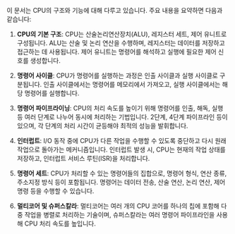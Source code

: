 이 문서는 CPU의 구조와 기능에 대해 다루고 있습니다. 주요 내용을 요약하면 다음과 같습니다:

1. **CPU의 기본 구조**: CPU는 산술논리연산장치(ALU), 레지스터 세트, 제어 유니트로 구성됩니다. ALU는 산술 및 논리 연산을 수행하며, 레지스터는 데이터를 저장하고 접근하는 데 사용됩니다. 제어 유니트는 명령어를 해석하고 실행에 필요한 제어 신호를 생성합니다.

2. **명령어 사이클**: CPU가 명령어를 실행하는 과정은 인출 사이클과 실행 사이클로 구분됩니다. 인출 사이클에서는 명령어를 메모리에서 가져오고, 실행 사이클에서는 해당 명령어를 실행합니다. 

3. **명령어 파이프라이닝**: CPU의 처리 속도를 높이기 위해 명령어를 인출, 해독, 실행 등 여러 단계로 나누어 동시에 처리하는 기법입니다. 2단계, 4단계 파이프라인 등이 있으며, 각 단계의 처리 시간이 균등해야 최적의 성능을 발휘합니다.

4. **인터럽트**: I/O 동작 중에 CPU가 다른 작업을 수행할 수 있도록 중단하고 다시 원래 작업으로 돌아가는 메커니즘입니다. 인터럽트 발생 시, CPU는 현재의 작업 상태를 저장하고, 인터럽트 서비스 루틴(ISR)을 처리합니다.

5. **명령어 세트**: CPU가 처리할 수 있는 명령어들의 집합으로, 명령어 형식, 연산 종류, 주소지정 방식 등이 포함됩니다. 명령어는 데이터 전송, 산술 연산, 논리 연산, 제어 명령 등을 수행할 수 있습니다.

6. **멀티코어 및 슈퍼스칼라**: 멀티코어는 여러 개의 CPU 코어를 하나의 칩에 포함해 다중 작업을 병렬로 처리하는 기술이며, 슈퍼스칼라는 여러 명령어 파이프라인을 사용해 CPU 처리 속도를 높입니다.
